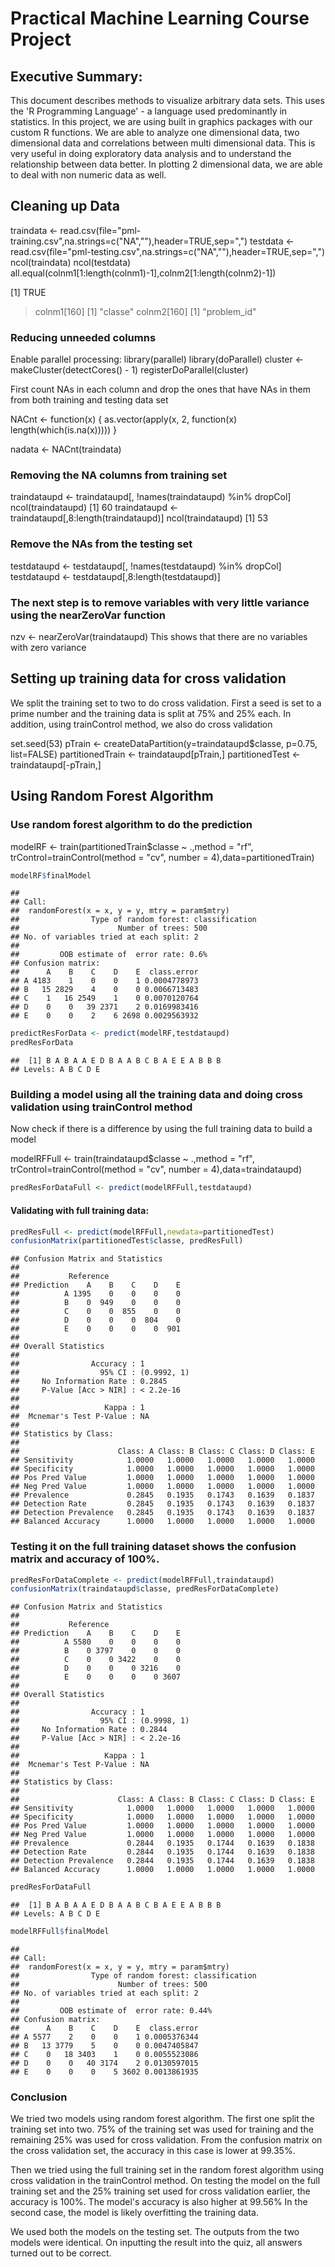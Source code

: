 # Practical Machine Learning Course Project
## Executive Summary:
This document describes methods to visualize arbitrary data sets. This uses the 'R Programming Language' - a language used predominantly in statistics.
In this project, we are using built in graphics packages with our custom R functions. 
We are able to analyze one dimensional data, two dimensional data and correlations between multi dimensional data.
This is very useful in doing exploratory data analysis and to understand the relationship between data better.
In plotting 2 dimensional data, we are able to deal with non numeric data as well.

## Cleaning up Data
traindata <- read.csv(file="pml-training.csv",na.strings=c("NA",""),header=TRUE,sep=",")
testdata <- read.csv(file="pml-testing.csv",na.strings=c("NA",""),header=TRUE,sep=",")
ncol(traindata)
ncol(testdata)
all.equal(colnm1[1:length(colnm1)-1],colnm2[1:length(colnm2)-1])

[1] TRUE

> colnm1[160]
[1] "classe"
> colnm2[160]
[1] "problem_id"

### Reducing unneeded columns 

Enable parallel processing:
library(parallel)
library(doParallel)
cluster <- makeCluster(detectCores() - 1)
registerDoParallel(cluster)


First count NAs in each column and drop the ones that have NAs in them from both training and testing data set

NACnt <- function(x) {
    as.vector(apply(x, 2, function(x) length(which(is.na(x)))))
    }
	
nadata <- NACnt(traindata)

### Removing the NA columns from training set
traindataupd <- traindataupd[, !names(traindataupd) %in% dropCol]
ncol(traindataupd)
[1] 60
traindataupd <- traindataupd[,8:length(traindataupd)]
ncol(traindataupd)
[1] 53

### Remove the NAs from the testing set
testdataupd <- testdataupd[, !names(testdataupd) %in% dropCol]
testdataupd <- testdataupd[,8:length(testdataupd)]

### The next step is to remove variables with very little variance using the nearZeroVar function
nzv <- nearZeroVar(traindataupd)
This shows that there are no variables with zero variance

## Setting up training data for cross validation

We split the training set to two to do cross validation. First a seed is set to a prime number and the training data is split
at 75% and 25% each.
In addition, using trainControl method, we also do cross validation

set.seed(53)
pTrain <- createDataPartition(y=traindataupd$classe, p=0.75, list=FALSE)
partitionedTrain <- traindataupd[pTrain,]
partitionedTest <- traindataupd[-pTrain,]

## Using Random Forest Algorithm
### Use random forest algorithm to do the prediction
modelRF <- train(partitionedTrain$classe ~ .,method = "rf", trControl=trainControl(method = "cv", number = 4),data=partitionedTrain)


```r
modelRF$finalModel
```

```
## 
## Call:
##  randomForest(x = x, y = y, mtry = param$mtry) 
##                Type of random forest: classification
##                      Number of trees: 500
## No. of variables tried at each split: 2
## 
##         OOB estimate of  error rate: 0.6%
## Confusion matrix:
##      A    B    C    D    E  class.error
## A 4183    1    0    0    1 0.0004778973
## B   15 2829    4    0    0 0.0066713483
## C    1   16 2549    1    0 0.0070120764
## D    0    0   39 2371    2 0.0169983416
## E    0    0    2    6 2698 0.0029563932
```

```r
predictResForData <- predict(modelRF,testdataupd)
predResForData
```

```
##  [1] B A B A A E D B A A B C B A E E A B B B
## Levels: A B C D E
```

### Building a model using all the training data and doing cross validation using trainControl method

Now check if there is a difference by using the full training data to build a model

modelRFFull <- train(traindataupd$classe ~ .,method = "rf", trControl=trainControl(method = "cv", number = 4),data=traindataupd)


```r
predResForDataFull <- predict(modelRFFull,testdataupd)
```

#### Validating with full training data:



```r
predResFull <- predict(modelRFFull,newdata=partitionedTest)
confusionMatrix(partitionedTest$classe, predResFull)
```

```
## Confusion Matrix and Statistics
## 
##           Reference
## Prediction    A    B    C    D    E
##          A 1395    0    0    0    0
##          B    0  949    0    0    0
##          C    0    0  855    0    0
##          D    0    0    0  804    0
##          E    0    0    0    0  901
## 
## Overall Statistics
##                                      
##                Accuracy : 1          
##                  95% CI : (0.9992, 1)
##     No Information Rate : 0.2845     
##     P-Value [Acc > NIR] : < 2.2e-16  
##                                      
##                   Kappa : 1          
##  Mcnemar's Test P-Value : NA         
## 
## Statistics by Class:
## 
##                      Class: A Class: B Class: C Class: D Class: E
## Sensitivity            1.0000   1.0000   1.0000   1.0000   1.0000
## Specificity            1.0000   1.0000   1.0000   1.0000   1.0000
## Pos Pred Value         1.0000   1.0000   1.0000   1.0000   1.0000
## Neg Pred Value         1.0000   1.0000   1.0000   1.0000   1.0000
## Prevalence             0.2845   0.1935   0.1743   0.1639   0.1837
## Detection Rate         0.2845   0.1935   0.1743   0.1639   0.1837
## Detection Prevalence   0.2845   0.1935   0.1743   0.1639   0.1837
## Balanced Accuracy      1.0000   1.0000   1.0000   1.0000   1.0000
```

### Testing it on the full training dataset shows the confusion matrix and accuracy of 100%.


```r
predResForDataComplete <- predict(modelRFFull,traindataupd)
confusionMatrix(traindataupd$classe, predResForDataComplete)
```

```
## Confusion Matrix and Statistics
## 
##           Reference
## Prediction    A    B    C    D    E
##          A 5580    0    0    0    0
##          B    0 3797    0    0    0
##          C    0    0 3422    0    0
##          D    0    0    0 3216    0
##          E    0    0    0    0 3607
## 
## Overall Statistics
##                                      
##                Accuracy : 1          
##                  95% CI : (0.9998, 1)
##     No Information Rate : 0.2844     
##     P-Value [Acc > NIR] : < 2.2e-16  
##                                      
##                   Kappa : 1          
##  Mcnemar's Test P-Value : NA         
## 
## Statistics by Class:
## 
##                      Class: A Class: B Class: C Class: D Class: E
## Sensitivity            1.0000   1.0000   1.0000   1.0000   1.0000
## Specificity            1.0000   1.0000   1.0000   1.0000   1.0000
## Pos Pred Value         1.0000   1.0000   1.0000   1.0000   1.0000
## Neg Pred Value         1.0000   1.0000   1.0000   1.0000   1.0000
## Prevalence             0.2844   0.1935   0.1744   0.1639   0.1838
## Detection Rate         0.2844   0.1935   0.1744   0.1639   0.1838
## Detection Prevalence   0.2844   0.1935   0.1744   0.1639   0.1838
## Balanced Accuracy      1.0000   1.0000   1.0000   1.0000   1.0000
```

```r
predResForDataFull
```

```
##  [1] B A B A A E D B A A B C B A E E A B B B
## Levels: A B C D E
```

```r
modelRFFull$finalModel
```

```
## 
## Call:
##  randomForest(x = x, y = y, mtry = param$mtry) 
##                Type of random forest: classification
##                      Number of trees: 500
## No. of variables tried at each split: 2
## 
##         OOB estimate of  error rate: 0.44%
## Confusion matrix:
##      A    B    C    D    E  class.error
## A 5577    2    0    0    1 0.0005376344
## B   13 3779    5    0    0 0.0047405847
## C    0   18 3403    1    0 0.0055523086
## D    0    0   40 3174    2 0.0130597015
## E    0    0    0    5 3602 0.0013861935
```

### Conclusion
We tried two models using random forest algorithm. The first one split the training set into two. 75% of the training set was used for
training and the remaining 25% was used for cross validation. From the confusion matrix on the cross validation set, the accuracy in this case is lower
at 99.35%.

Then we tried using the full training set in the random forest algorithm using cross validation in the trainControl method. On testing the model
on the full training set and the 25% training set used for cross validation earlier, the accuracy is 100%. The model's accuracy is also higher at 99.56%
In the second case, the model is likely overfitting the training data.

We used both the models on the testing set. The outputs from the two models were identical. On inputting the result into the quiz, all answers turned out to be correct.



